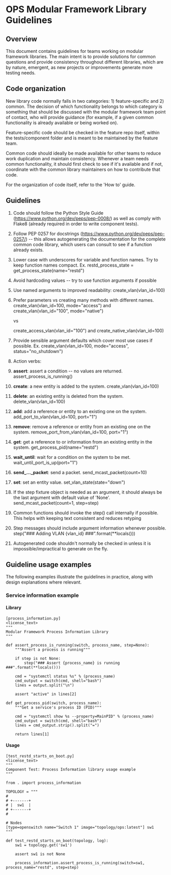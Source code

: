 # OPS Modular Framework Library Guidelines

## Overview
This document contains guidelines for teams working on modular framework libraries. The main intent is to provide solutions for common questions and provide consistency throughout different libraries, which are by nature, emergent, as new projects or improvements generate more testing needs.

## Code organization
New library code normally falls in two categories: 1) feature-specific and 2) common. The decision of which functionality belongs to which category is something that should be discussed with the modular framework team point of contact, who will provide guidance (for example, if a given common functionality is already available or being worked on).

Feature-specific code should be checked in the feature repo itself, within the tests/component folder and is meant to be maintained by the feature team.

Common code should ideally be made available for other teams to reduce work duplication and maintain consistency. Whenever a team needs common functionality, it should first check to see if it's available and if not, coordinate with the common library maintainers on how to contribute that code.

For the organization of code itself, refer to the 'How to' guide.

## Guidelines
1. Code should follow the Python Style Guide (https://www.python.org/dev/peps/pep-0008/) as well as comply with Flake8 (already required in order to write component tests).
  1. Follow PEP 0257 for docstrings (https://www.python.org/dev/peps/pep-0257/) -- this allows autogenerating the documentation for the complete common code library, which users can consult to see if a function already exists.
1. Lower case with underscores for variable and function names. Try to keep function names compact.
    Ex. restd_process_state = get_process_state(name="restd")
1. Avoid hardcoding values -- try to use function arguments if possible
1. Use named arguments to improved readability:
    create_vlan(vlan_id=100)
1. Prefer parameters vs creating many methods with different names.
    create_vlan(vlan_id=100, mode="access") and create_vlan(vlan_id="100", mode="native")

	vs

	create_access_vlan(vlan_id="100") and create_native_vlan(vlan_id=100)
1. Provide sensible argument defaults which cover most use cases if possible. Ex. create_vlan(vlan_id=100, mode="access", status="no_shutdown")
1. Action verbs:
  1. **assert**: assert a condition -- no values are returned.
        assert_process_is_running()
  1. **create**: a new entity is added to the system.
        create_vlan(vlan_id=100)
  1. **delete**: an existing entity is deleted from the system.
        delete_vlan(vlan_id=100)
  1. **add**: add a reference or entity to an existing one on the system.
        add_port_to_vlan(vlan_id=100, port="1")
  1. **remove**: remove a reference or entity from an existing one on the system.
        remove_port_from_vlan(vlan_id=100, port="1")
  1. **get**: get a reference to or information from an existing entity in the system.
        get_process_pid(name="restd")
  1. **wait_until**: wait for a condition on the system to be met.
        wait_until_port_is_up(port="1")
  1. **send_..._packet**: send a packet.
		send_mcast_packet(count=10)
  1. **set**: set an entity value.
		set_vlan_state(state="down")
1. If the step fixture object is needed as an argument, it should always be the last argument with default value of 'None'.
        send_mcast_packet(count=1, step=step)
1. Common functions should invoke the step() call internally if possible. This helps with keeping text consistent and reduces retyping
1. Step messages should include argument information whenever possible.
        step("### Adding VLAN {vlan_id} ###".format(**locals()))
1. Autogenerated code shouldn't normally be checked in unless it is impossible/impractical to generate on the fly.

## Guideline usage examples
The following examples illustrate the guidelines in practice, along with design explanations where relevant.
### Service information example
#### Library
    [process_information.py]
    <license_text>
    """
    Modular Framework Process Information Library
    """

    def assert_process_is_running(switch, process_name, step=None):
		"""Assert a process is running"""

        if step is not None:
            step("### Assert {process_name} is running ###".format(**locals()))

        cmd = "systemctl status %s" % (process_name)
        cmd_output = switch(cmd, shell="bash")
        lines = output.split("\n")

        assert "active" in lines[2]

    def get_process_pid(switch, process_name):
		"""Get a service's process ID (PID)"""

        cmd = "systemctl show %s --property=MainPID" % (process_name)
        cmd_output = switch(cmd, shell="bash")
        lines = cmd_output.strip().split("=")

        return lines[1]

#### Usage
    [test_restd_starts_on_boot.py]
    <license_text>
    """
    Component Test: Process Information library usage example
    """

    from . import process_information

    TOPOLOGY = """
    #
    # +-------+
    # |  sw1  |
    # +-------+
    #

    # Nodes
    [type=openswitch name="Switch 1" image="topology/ops:latest"] sw1
    """

    def test_restd_starts_on_boot(topology, log):
        sw1 = topology.get('sw1')

        assert sw1 is not None

        process_information.assert_process_is_running(switch=sw1, process_name="restd", step=step)
